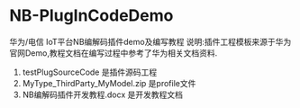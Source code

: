 # NB-PlugInCodeDemo
华为/电信 IoT平台NB编解码插件demo及编写教程
说明:插件工程模板来源于华为官网Demo,教程文档在编写过程中参考了华为相关文档资料.
1. testPlugSourceCode 是插件源码工程
2. MyType_ThirdParty_MyModel.zip 是profile文件
3. NB编解码插件开发教程.docx 是开发教程文档
